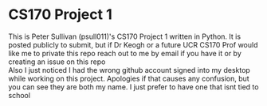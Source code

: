 # CS170 Project 1
This is Peter Sullivan (psull011)'s CS170 Project 1 written in Python. It is posted publicly to submit, but if Dr Keogh
or a future UCR CS170 Prof would like me to private this repo reach out to me by email if you have it or by creating an issue on this repo<br />
Also I just noticed I had the wrong github account signed into my desktop while working on this project. Apologies if that causes any confusion, but you can see they are both my name. I just prefer to have one that isnt tied to school
